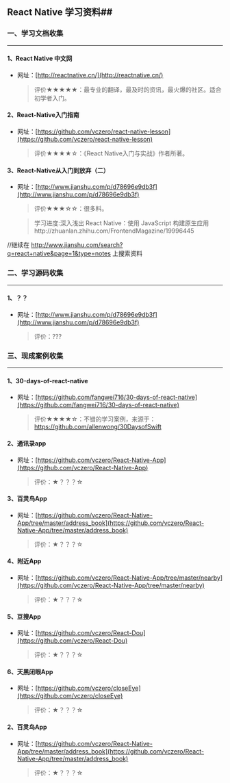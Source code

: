 ## React Native 学习资料##

### 一、学习文档收集 ###
----

#### 1、React Native 中文网 ####

- 网址：[http://reactnative.cn/](http://reactnative.cn/)

	>评价★★★★★：最专业的翻译，最及时的资讯，最火爆的社区。适合初学者入门。

#### 2、React-Native入门指南 ####

- 网址：[https://github.com/vczero/react-native-lesson](https://github.com/vczero/react-native-lesson)

	>评价★★★★☆：《React Native入门与实战》作者所著。

#### 3、React-Native从入门到放弃（二） ####

- 网址：[http://www.jianshu.com/p/d78696e9db3f](http://www.jianshu.com/p/d78696e9db3f)

	>评价★★★☆☆：很多料。
	
	>学习进度:深入浅出 React Native：使用 JavaScript 构建原生应用http://zhuanlan.zhihu.com/FrontendMagazine/19996445


//继续在 http://www.jianshu.com/search?q=react+native&page=1&type=notes 上搜索资料


### 二、学习源码收集 ###
----

#### 1、？？ ####

 - 网址：[http://www.jianshu.com/p/d78696e9db3f](http://www.jianshu.com/p/d78696e9db3f)

	>评价：???





### 三、现成案例收集 ###
----

#### 1、30-days-of-react-native ####

 - 网址：[https://github.com/fangwei716/30-days-of-react-native](https://github.com/fangwei716/30-days-of-react-native)

	>评价★★★★☆：不错的学习案例，来源于：https://github.com/allenwong/30DaysofSwift
	
#### 2、通讯录app ####

 - 网址：[https://github.com/vczero/React-Native-App](https://github.com/vczero/React-Native-App)

	>评价：★？？？☆

#### 3、百灵鸟App ####

 - 网址：[https://github.com/vczero/React-Native-App/tree/master/address_book](https://github.com/vczero/React-Native-App/tree/master/address_book)

	>评价：★？？？☆

#### 4、附近App ####

 - 网址：[https://github.com/vczero/React-Native-App/tree/master/nearby](https://github.com/vczero/React-Native-App/tree/master/nearby)

	>评价：★？？？☆

#### 5、豆搜App ####

 - 网址：[https://github.com/vczero/React-Dou](https://github.com/vczero/React-Dou)

	>评价：★？？？☆

#### 6、天黑闭眼App ####

 - 网址：[https://github.com/vczero/closeEye](https://github.com/vczero/closeEye)

	>评价：★？？？☆


#### 2、百灵鸟App ####

 - 网址：[https://github.com/vczero/React-Native-App/tree/master/address_book](https://github.com/vczero/React-Native-App/tree/master/address_book)

	>评价：★？？？☆
